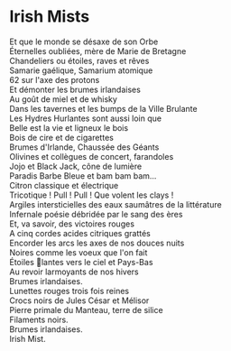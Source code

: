 # Irish Mists  
  
Et que le monde se désaxe de son Orbe  
Éternelles oubliées, mère de Marie de Bretagne  
Chandeliers ou étoiles, raves et rêves  
Samarie gaélique, Samarium atomique  
62 sur l'axe des protons  
Et démonter les brumes irlandaises  
Au goût de miel et de whisky  
Dans les tavernes et les bumps de la Ville Brulante  
Les Hydres Hurlantes sont aussi loin que  
Belle est la vie et ligneux le bois  
Bois de cire et de cigarettes  
Brumes d'Irlande, Chaussée des Géants  
Olivines et collègues de concert, farandoles  
Jojo et Black Jack, cône de lumière  
Paradis Barbe Bleue et bam bam bam...  
Citron classique et électrique  
Tricotique ! Pull ! Pull ! Que volent les clays !  
Argiles intersticielles des eaux saumâtres de la littérature  
Infernale poésie débridée par le sang des ères  
Et, va savoir, des victoires rouges  
A cinq cordes acides citriques grattés  
Encorder les arcs les axes de nos douces nuits  
Noires comme les voeux que l'on fait  
Étoiles lantes vers le ciel et Pays-Bas  
Au revoir larmoyants de nos hivers  
Brumes irlandaises.  
Lunettes rouges trois fois reines  
Crocs noirs de Jules César et Mélisor  
Pierre primale du Manteau, terre de silice  
Filaments noirs.  
Brumes irlandaises.  
Irish Mist.